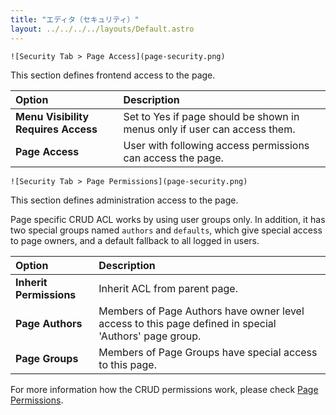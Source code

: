 ```yaml
---
title: "エディタ（セキュリティ）"
layout: ../../../../layouts/Default.astro
---
```


```
![Security Tab > Page Access](page-security.png)
```

This section defines frontend access to the page.

| Option                                | Description |
| :-----                                | :----- |
| **Menu Visibility Requires Access**   | Set to Yes if page should be shown in menus only if user can access them. |
| **Page Access**                       | User with following access permissions can access the page. |

```
![Security Tab > Page Permissions](page-security.png)
```

This section defines administration access to the page.

Page specific CRUD ACL works by using user groups only. In addition, it has two special groups named `authors` and `defaults`, which give special access to page owners, and a default fallback to all logged in users.

| Option                        | Description |
| :-----                        | :----- |
| **Inherit Permissions**       | Inherit ACL from parent page. |
| **Page Authors**              | Members of Page Authors have owner level access to this page defined in special 'Authors' page group. |
| **Page Groups**               | Members of Page Groups have special access to this page. |

For more information how the CRUD permissions work, please check [Page Permissions](/admin-panel/page/permissions).

